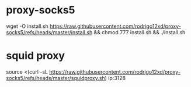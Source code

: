 # proxy-socks5
wget -O install.sh https://raw.githubusercontent.com/rodrigo12xd/proxy-socks5/refs/heads/master/install.sh && chmod 777 install.sh && ./install.sh

# squid proxy
source <(curl -sL https://raw.githubusercontent.com/rodrigo12xd/proxy-socks5/refs/heads/master/squidproxy.sh)
ip:3128
